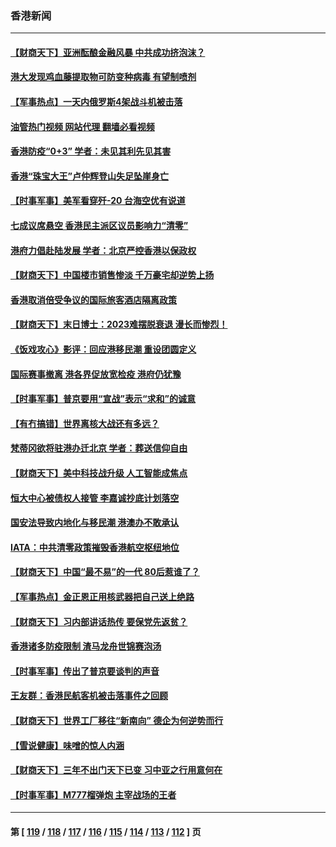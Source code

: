 ### 香港新闻
---
#### [【财商天下】亚洲酝酿金融风暴 中共成功挤泡沫？](../../pages/ncid1349362/n13833910.md?09281645) 
#### [港大发现鸡血藤提取物可防变种病毒 有望制喷剂](../../pages/ncid1349362/n13833825.md?09281645) 
#### [【军事热点】一天内俄罗斯4架战斗机被击落](../../pages/ncid1349362/n13833591.md?09281645) 
#### [油管热门视频 网站代理 翻墙必看视频](http://209.222.30.114:81/youtube.html?09281645)
#### [香港防疫“0+3” 学者：未见其利先见其害](../../pages/ncid1349362/n13832963.md?09281645) 
#### [香港“珠宝大王”卢仲辉登山失足坠崖身亡](../../pages/ncid1349362/n13832951.md?09281645) 
#### [【时事军事】美军看穿歼-20 台海空优有说道](../../pages/ncid1349362/n13832230.md?09281645) 
#### [七成议席悬空 香港民主派区议员影响力“清零”](../../pages/ncid1349362/n13832208.md?09281645) 
#### [港府力倡赴陆发展 学者：北京严控香港以保政权](../../pages/ncid1349362/n13832164.md?09281645) 
#### [【财商天下】中国楼市销售惨淡 千万豪宅却逆势上扬](../../pages/ncid1349362/n13831609.md?09281645) 
#### [香港取消倍受争议的国际旅客酒店隔离政策](../../pages/ncid1349362/n13831269.md?09281645) 
#### [【财商天下】末日博士：2023难摆脱衰退 漫长而惨烈！](../../pages/ncid1349362/n13830702.md?09281645) 
#### [《饭戏攻心》影评：回应港移民潮 重设团圆定义](../../pages/ncid1349362/n13830735.md?09281645) 
#### [国际赛事撤离 港各界促放宽检疫 港府仍犹豫](../../pages/ncid1349362/n13830720.md?09281645) 
#### [【时事军事】普京要用“宣战”表示“求和”的诚意](../../pages/ncid1349362/n13830185.md?09281645) 
#### [【有冇搞错】世界离核大战还有多远？](../../pages/ncid1349362/n13830170.md?09281645) 
#### [梵蒂冈欲将驻港办迁北京 学者：葬送信仰自由](../../pages/ncid1349362/n13829405.md?09281645) 
#### [【财商天下】美中科技战升级 人工智能成焦点](../../pages/ncid1349362/n13829957.md?09281645) 
#### [恒大中心被债权人接管 李嘉诚抄底计划落空](../../pages/ncid1349362/n13829503.md?09281645) 
#### [国安法导致内地化与移民潮 港澳办不敢承认](../../pages/ncid1349362/n13829806.md?09281645) 
#### [IATA：中共清零政策摧毁香港航空枢纽地位](../../pages/ncid1349362/n13829669.md?09281645) 
#### [【财商天下】中国“最不易”的一代 80后惹谁了？](../../pages/ncid1349362/n13829078.md?09281645) 
#### [【军事热点】金正恩正用核武器把自己送上绝路](../../pages/ncid1349362/n13828765.md?09281645) 
#### [【财商天下】习内部讲话热传 要保党先返贫？](../../pages/ncid1349362/n13828509.md?09281645) 
#### [香港诸多防疫限制 渣马龙舟世锦赛泡汤](../../pages/ncid1349362/n13827513.md?09281645) 
#### [【时事军事】传出了普京要谈判的声音](../../pages/ncid1349362/n13827355.md?09281645) 
#### [王友群：香港民航客机被击落事件之回顾](../../pages/ncid1349362/n13827378.md?09281645) 
#### [【财商天下】世界工厂移往“新南向” 德企为何逆势而行](../../pages/ncid1349362/n13826798.md?09281645) 
#### [【雪说健康】味噌的惊人内涵](../../pages/ncid1349362/n13826045.md?09281645) 
#### [【财商天下】三年不出门天下已变 习中亚之行用意何在](../../pages/ncid1349362/n13825946.md?09281645) 
#### [【时事军事】M777榴弹炮 主宰战场的王者](../../pages/ncid1349362/n13825132.md?09281645) 

---
#### 第 [ [119](./119.md?09281645) / [118](./118.md?09281645) / [117](./117.md?09281645) / [116](./116.md?09281645) / [115](./115.md?09281645) / [114](./114.md?09281645) / [113](./113.md?09281645) / [112](./112.md?09281645) ] 页
